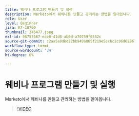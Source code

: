 ```yaml
---
title: 웨비나 프로그램 만들기 및 실행
description: Marketo에서 웨비나를 만들고 관리하는 방법을 알아봅니다.
role: User
level: Beginner
jira: KT-10760
thumbnail: 345477.jpeg
exl-id: 06757667-eae0-41d8-ab0d-a70759f6532c
source-git-commit: c2aa5a0dbd22bb949a865f219e5ecbc2c96d6286
workflow-type: tm+mt
source-wordcount: '34'
ht-degree: 0%

---
```


# 웨비나 프로그램 만들기 및 실행

Marketo에서 웨비나를 만들고 관리하는 방법을 알아봅니다.

>[!VIDEO](https://video.tv.adobe.com/v/345477/?quality=12&learn=on)
